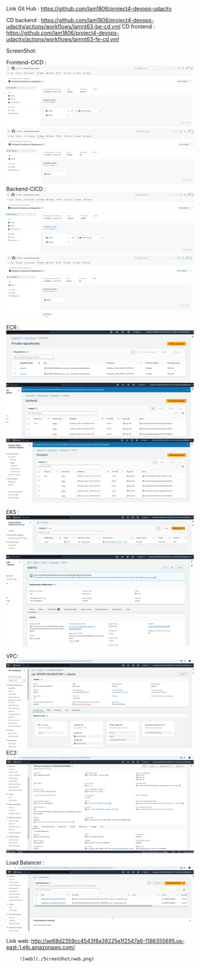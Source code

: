 Link Git Hub   : https://github.com/lam1806/project4-devops-udacity

CD backend     : https://github.com/lam1806/project4-devops-udacity/actions/workflows/lamnt63-be-cd.yml
CD frontend    : https://github.com/lam1806/project4-devops-udacity/actions/workflows/lamnt63-fe-cd.yml

ScreenShot: 

Frontend-CICD  : ![CI](./ScreenShot/fe-ci.png) 
                 ![CD](./ScreenShot/fe-cd.png) 
Backend-CICD   : ![CI](./ScreenShot/be-ci.png) 
                 ![CD](./ScreenShot/be-cd.png) 

ECR : ![ECR](./ScreenShot/ecr-1.png) 
      ![ECR](./ScreenShot/ecr-2.png)
      ![ECR](./ScreenShot/ecr-3.png)  

EKS : ![EKS](./ScreenShot/eks-1.png)
      ![EKS](./ScreenShot/eks-2.png)

VPC:  ![VPC](./ScreenShot/vpc.png)
EC2:  ![EC2](./ScreenShot/ec-2.png)

Load Balancer : ![ELB](./ScreenShot/lb.png)

Link web: http://ae68d2359cc4543f8a39225e1f2547a6-1186355695.us-east-1.elb.amazonaws.com/

         ![web](./ScreenShot/web.png)
